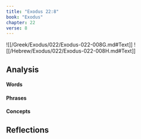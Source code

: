 ```yaml
---
title: "Exodus 22:8"
book: "Exodus"
chapter: 22
verse: 8
---
```

![[/Greek/Exodus/022/Exodus-022-008G.md#Text]]
![[/Hebrew/Exodus/022/Exodus-022-008H.md#Text]]

## Analysis

#### Words

#### Phrases

#### Concepts

## Reflections
